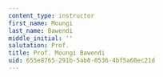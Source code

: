 ```yaml
---
content_type: instructor
first_name: Moungi
last_name: Bawendi
middle_initial: ''
salutation: Prof.
title: Prof. Moungi Bawendi
uid: 655e8765-291b-5ab0-0536-4bf5a60ec21d
---
```

